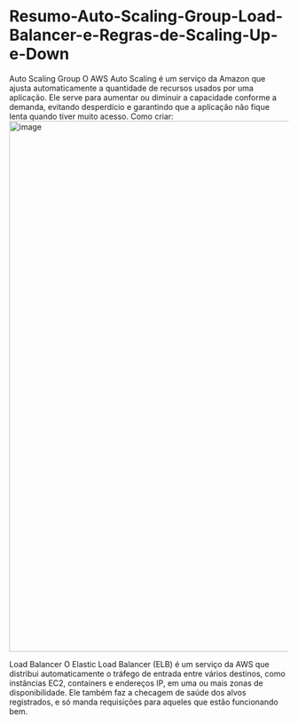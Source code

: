 # Resumo-Auto-Scaling-Group-Load-Balancer-e-Regras-de-Scaling-Up-e-Down
Auto Scaling Group
O AWS Auto Scaling é um serviço da Amazon que ajusta automaticamente a quantidade de recursos usados por uma aplicação. Ele serve para aumentar ou diminuir a capacidade conforme a demanda, evitando desperdício e garantindo que a aplicação não fique lenta quando tiver muito acesso.
Como criar:
<img width="1879" height="957" alt="image" src="https://github.com/user-attachments/assets/c3470cba-64cf-440a-89d5-939f20f416bf" />






Load Balancer
O Elastic Load Balancer (ELB) é um serviço da AWS que distribui automaticamente o tráfego de entrada entre vários destinos, como instâncias EC2, containers e endereços IP, em uma ou mais zonas de disponibilidade. Ele também faz a checagem de saúde dos alvos registrados, e só manda requisições para aqueles que estão funcionando bem.
